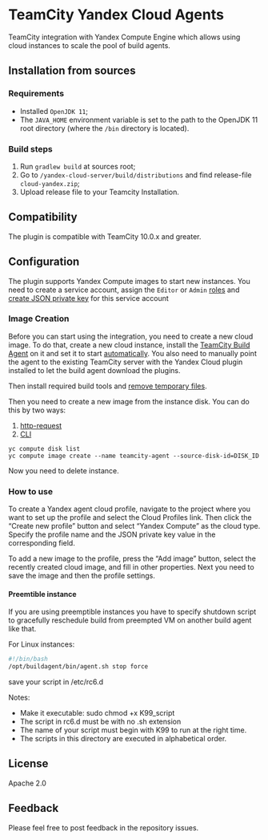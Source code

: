 # TeamCity Yandex Cloud Agents 

TeamCity integration with Yandex Compute Engine which allows using cloud instances to scale the pool of build agents.

## Installation from sources

### Requirements

- Installed `OpenJDK 11`;
- The `JAVA_HOME` environment variable is set to the path to the OpenJDK 11 root directory (where the `/bin` directory is located).

### Build steps

1. Run `gradlew build` at sources root;
2. Go to `/yandex-cloud-server/build/distributions` and find release-file `cloud-yandex.zip`;
3. Upload release file to your Teamcity Installation.

## Compatibility

The plugin is compatible with TeamCity 10.0.x and greater.

## Configuration

The plugin supports Yandex Compute images to start new instances. 
You need to create a service account, assign the `Editor` or `Admin` [roles](https://cloud.yandex.ru/docs/iam/operations/sa/assign-role-for-sa)
and [create JSON private key](https://cloud.yandex.ru/docs/iam/operations/iam-token/create-for-sa#keys-create) 
for this service account 

### Image Creation

Before you can start using the integration, you need to create a new cloud image. 
To do that, create a new cloud instance, install the 
[TeamCity Build Agent](https://confluence.jetbrains.com/display/TCDL/TeamCity+Integration+with+Cloud+Solutions#TeamCityIntegrationwithCloudSolutions-PreparingavirtualmachinewithaninstalledTeamCityagent)
on it and set it to start [automatically](https://confluence.jetbrains.com/display/TCDL/Setting+up+and+Running+Additional+Build+Agents#SettingupandRunningAdditionalBuildAgents-AutomaticStart). 
You also need to manually point the agent to the existing TeamCity server with the Yandex Cloud plugin installed to let the build agent download the plugins.

Then install required build tools and [remove temporary files](https://confluence.jetbrains.com/display/TCDL/TeamCity+Integration+with+Cloud+Solutions#TeamCityIntegrationwithCloudSolutions-Capturinganimagefromavirtualmachine).

Then you need to create a new image from the instance disk.
You can do this by two ways: 
1. [http-request](https://cloud.yandex.ru/docs/compute/api-ref/Image/create) 
2. [CLI](https://cloud.yandex.ru/docs/cli/)
```
yc compute disk list
yc compute image create --name teamcity-agent --source-disk-id=DISK_ID
```

Now you need to delete instance.

### How to use
To create a Yandex agent cloud profile, navigate to the project where you want to set up the profile and select 
the Cloud Profiles link. Then click the “Create new profile” button and select “Yandex Compute” as the cloud type.
Specify the profile name and the JSON private key value in the corresponding field.

To add a new image to the profile, press the “Add image” button, select the recently created cloud image, 
and fill in other properties. Next you need to save the image and then the profile settings. 

#### Preemtible instance

If you are using preemptible instances you have to specify shutdown script to gracefully reschedule build from preempted VM on another build agent like that.

For Linux instances:
```bash
#!/bin/bash
/opt/buildagent/bin/agent.sh stop force
```
save your script in /etc/rc6.d

Notes:
* Make it executable: sudo chmod +x K99_script
* The script in rc6.d must be with no .sh extension
* The name of your script must begin with K99 to run at the right time.
* The scripts in this directory are executed in alphabetical order.

## License

Apache 2.0

## Feedback

Please feel free to post feedback in the repository issues.
